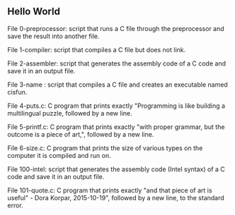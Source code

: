## **Hello World**

File 0-preprocessor: script that runs a C file through the preprocessor and save the result into another file.

File 1-compiler: script that compiles a C file but does not link.

File 2-assembler: script that generates the assembly code of a C code and save it in an output file.

File 3-name : script that compiles a C file and creates an executable named cisfun.

File 4-puts.c: C program that prints exactly "Programming is like building a multilingual puzzle, followed by a new line.

File 5-printf.c: C program that prints exactly "with proper grammar, but the outcome is a piece of art,", followed by a new line.

File 6-size.c: C program that prints the size of various types on the computer it is compiled and run on.

File 100-intel: script that generates the assembly code (Intel syntax) of a C code and save it in an output file.

File 101-quote.c: C program that prints exactly "and that piece of art is useful" - Dora Korpar, 2015-10-19", followed by a new line, to the standard error.
